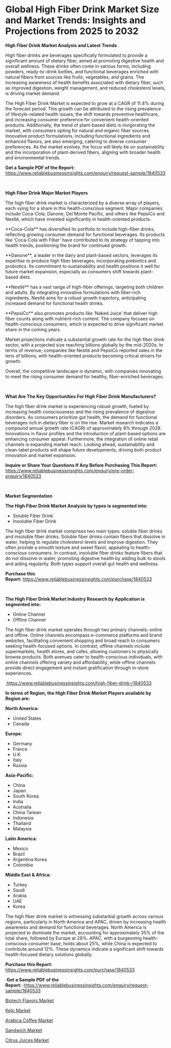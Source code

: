 <p><h1>Global High Fiber Drink Market Size and Market Trends: Insights and Projections from 2025 to 2032</h1></p><p><strong>High Fiber Drink Market Analysis and Latest Trends</strong></p>
<p><p>High fiber drinks are beverages specifically formulated to provide a significant amount of dietary fiber, aimed at promoting digestive health and overall wellness. These drinks often come in various forms, including powders, ready-to-drink bottles, and functional beverages enriched with natural fibers from sources like fruits, vegetables, and grains. The increasing awareness of health benefits associated with dietary fiber, such as improved digestion, weight management, and reduced cholesterol levels, is driving market demand.</p><p>The High Fiber Drink Market is expected to grow at a CAGR of 11.4% during the forecast period. This growth can be attributed to the rising prevalence of lifestyle-related health issues, the shift towards preventive healthcare, and increasing consumer preference for convenient health-oriented products. Additionally, the trend of plant-based diets is invigorating the market, with consumers opting for natural and organic fiber sources. Innovative product formulations, including functional ingredients and enhanced flavors, are also emerging, catering to diverse consumer preferences. As the market evolves, the focus will likely be on sustainability and the incorporation of plant-derived fibers, aligning with broader health and environmental trends.</p></p>
<p><strong>Get a Sample PDF of the Report:&nbsp;</strong> <a href="https://www.reliablebusinessinsights.com/enquiry/request-sample/1840533?utm_campaign=113&utm_medium=2&utm_source=Github&utm_content=ia&utm_term=07042025&utm_id=high-fiber-drink">https://www.reliablebusinessinsights.com/enquiry/request-sample/1840533</a></p>
<p>&nbsp;</p>
<p><strong>High Fiber Drink Major Market Players</strong></p>
<p><p>The high fiber drink market is characterized by a diverse array of players, each vying for a share in this health-conscious segment. Major companies include Coca-Cola, Danone, Del Monte Pacific, and others like PepsiCo and Nestlé, which have invested significantly in health-oriented products.</p><p>**Coca-Cola** has diversified its portfolio to include high-fiber drinks, reflecting growing consumer demand for functional beverages. Its products like ‘Coca-Cola with Fiber’ have contributed to its strategy of tapping into health trends, positioning the brand for continued growth.</p><p>**Danone**, a leader in the dairy and plant-based sectors, leverages its expertise to produce high fiber beverages, incorporating prebiotics and probiotics. Its commitment to sustainability and health positions it well for future market expansion, especially as consumers shift towards plant-based diets.</p><p>**Nestlé** has a vast range of high-fiber offerings, targeting both children and adults. By integrating innovative formulations with fiber-rich ingredients, Nestlé aims for a robust growth trajectory, anticipating increased demand for functional health drinks.</p><p>**PepsiCo** also promotes products like ‘Naked Juice’ that deliver high fiber counts along with nutrient-rich content. The company focuses on health-conscious consumers, which is expected to drive significant market share in the coming years.</p><p>Market projections indicate a substantial growth rate for the high fiber drink sector, with a projected size reaching billions globally by the mid-2020s. In terms of revenue, companies like Nestlé and PepsiCo reported sales in the tens of billions, with health-oriented products becoming critical drivers for growth.</p><p>Overall, the competitive landscape is dynamic, with companies innovating to meet the rising consumer demand for healthy, fiber-enriched beverages.</p></p>
<p>&nbsp;</p>
<p><strong>What Are The Key Opportunities For High Fiber Drink Manufacturers?</strong></p>
<p><p>The high fiber drink market is experiencing robust growth, fueled by increasing health consciousness and the rising prevalence of digestive disorders. As consumers prioritize gut health, the demand for functional beverages rich in dietary fiber is on the rise. Market research indicates a compound annual growth rate (CAGR) of approximately 8% through 2028. Innovations in flavor profiles and the introduction of plant-based options are enhancing consumer appeal. Furthermore, the integration of online retail channels is expanding market reach. Looking ahead, sustainability and clean-label products will shape future developments, driving both product innovation and market expansion.</p></p>
<p><strong>Inquire or Share Your Questions If Any Before Purchasing This Report:</strong> <a href="https://www.reliablebusinessinsights.com/enquiry/pre-order-enquiry/1840533?utm_campaign=113&utm_medium=2&utm_source=Github&utm_content=ia&utm_term=07042025&utm_id=high-fiber-drink">https://www.reliablebusinessinsights.com/enquiry/pre-order-enquiry/1840533</a></p>
<p>&nbsp;</p>
<p><strong>Market Segmentation</strong></p>
<p><strong>The High Fiber Drink Market Analysis by types is segmented into:</strong></p>
<p><ul><li>Soluble Fiber Drink</li><li>Insoluble Fiber Drink</li></ul></p>
<p><p>The high fiber drink market comprises two main types: soluble fiber drinks and insoluble fiber drinks. Soluble fiber drinks contain fibers that dissolve in water, helping to regulate cholesterol levels and improve digestion. They often provide a smooth texture and sweet flavor, appealing to health-conscious consumers. In contrast, insoluble fiber drinks feature fibers that do not dissolve in water, promoting digestive health by adding bulk to stools and aiding regularity. Both types support overall gut health and wellness.</p></p>
<p><strong>Purchase this Report:&nbsp;</strong><a href="https://www.reliablebusinessinsights.com/purchase/1840533?utm_campaign=113&utm_medium=2&utm_source=Github&utm_content=ia&utm_term=07042025&utm_id=high-fiber-drink">https://www.reliablebusinessinsights.com/purchase/1840533</a></p>
<p>&nbsp;</p>
<p><strong>The High Fiber Drink Market Industry Research by Application is segmented into:</strong></p>
<p><ul><li>Online Channel</li><li>Offline Channel</li></ul></p>
<p><p>The high fiber drink market operates through two primary channels: online and offline. Online channels encompass e-commerce platforms and brand websites, facilitating convenient shopping and broad reach to consumers seeking health-focused options. In contrast, offline channels include supermarkets, health stores, and cafes, allowing customers to physically browse products. Both avenues cater to health-conscious individuals, with online channels offering variety and affordability, while offline channels provide direct engagement and instant gratification through in-store experiences.</p></p>
<p><a href="https://www.reliablebusinessinsights.com/high-fiber-drink-r1840533?utm_campaign=113&utm_medium=2&utm_source=Github&utm_content=ia&utm_term=07042025&utm_id=high-fiber-drink">&nbsp;https://www.reliablebusinessinsights.com/high-fiber-drink-r1840533</a></p>
<p><strong>In terms of Region, the High Fiber Drink Market Players available by Region are:</strong></p>
<p>
    <p> <strong> North America: </strong>
        <ul>
            <li>United States</li>
            <li>Canada</li>
        </ul>
        </p> 
    <p> <strong> Europe: </strong>
        <ul>
            <li>Germany</li>
            <li>France</li>
            <li>U.K.</li>
            <li>Italy</li>
            <li>Russia</li>
        </ul>
        </p> 
    <p> <strong> Asia-Pacific: </strong>
        <ul>
            <li>China</li>
            <li>Japan</li>
            <li>South Korea</li>
            <li>India</li>
            <li>Australia</li>
            <li>China Taiwan</li>
            <li>Indonesia</li>
            <li>Thailand</li>
            <li>Malaysia</li>
        </ul>
        </p> 
    <p> <strong> Latin America: </strong>
        <ul>
            <li>Mexico</li>
            <li>Brazil</li>
            <li>Argentina Korea</li>
            <li>Colombia</li>
        </ul>
        </p> 
    <p> <strong> Middle East & Africa: </strong>
        <ul>
            <li>Turkey</li>
            <li>Saudi</li>
            <li>Arabia</li>
            <li>UAE</li>
            <li>Korea</li>
        </ul>
    </p>
    </p>
<p><p>The high fiber drink market is witnessing substantial growth across various regions, particularly in North America and APAC, driven by increasing health awareness and demand for functional beverages. North America is projected to dominate the market, accounting for approximately 35% of the total share, followed by Europe at 28%. APAC, with a burgeoning health-conscious consumer base, holds about 25%, while China is expected to contribute around 12%. These dynamics indicate a significant shift towards health-focused dietary solutions globally.</p></p>
<p><strong>Purchase this Report: </strong><a href="https://www.reliablebusinessinsights.com/purchase/1840533?utm_campaign=113&utm_medium=2&utm_source=Github&utm_content=ia&utm_term=07042025&utm_id=high-fiber-drink">https://www.reliablebusinessinsights.com/purchase/1840533</a></p>
<p>&nbsp;<strong>Get a Sample PDF of the Report:&nbsp;&nbsp;</strong><a href="https://www.reliablebusinessinsights.com/enquiry/request-sample/1840533?utm_campaign=113&utm_medium=2&utm_source=Github&utm_content=ia&utm_term=07042025&utm_id=high-fiber-drink">https://www.reliablebusinessinsights.com/enquiry/request-sample/1840533</a></p>
<p><strong></strong></p>
<p><p><a href="https://github.com/nwogudimouix/Market-Research-Report-List-1/blob/main/biotech-flavors-market.md?utm_campaign=113&utm_medium=2&utm_source=Github&utm_content=ia&utm_term=07042025&utm_id=high-fiber-drink">Biotech Flavors Market</a></p><p><a href="https://github.com/sukeldrage0g/Market-Research-Report-List-1/blob/main/kelp-market.md?utm_campaign=113&utm_medium=2&utm_source=Github&utm_content=ia&utm_term=07042025&utm_id=high-fiber-drink">Kelp Market</a></p><p><a href="https://github.com/dusektwinec3/Market-Research-Report-List-1/blob/main/arabica-coffee-market.md?utm_campaign=113&utm_medium=2&utm_source=Github&utm_content=ia&utm_term=07042025&utm_id=high-fiber-drink">Arabica Coffee Market</a></p><p><a href="https://github.com/luhleickov/Market-Research-Report-List-1/blob/main/sandwich-market.md?utm_campaign=113&utm_medium=2&utm_source=Github&utm_content=ia&utm_term=07042025&utm_id=high-fiber-drink">Sandwich Market</a></p><p><a href="https://github.com/elceryaneik/Market-Research-Report-List-1/blob/main/citrus-juices-market.md?utm_campaign=113&utm_medium=2&utm_source=Github&utm_content=ia&utm_term=07042025&utm_id=high-fiber-drink">Citrus Juices Market</a></p></p>